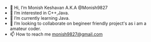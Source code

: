 - 👋 Hi, I’m Monish Keshavan A.K.A @Monish9827
- 👀 I’m interested in C++,Java.
- 🌱 I’m currently learning Java.
- 💞️ I’m looking to collaborate on begineer friendly project's as i am a amateur coder.
- 📫 How to reach me monish9827@gmail.com

<!---
Monish9827/Monish9827 is a ✨ special ✨ repository because its `README.md` (this file) appears on your GitHub profile.
You can click the Preview link to take a look at your changes.
--->
